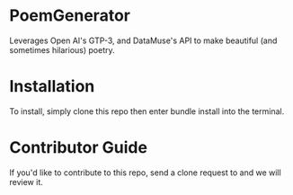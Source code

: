 # PoemGenerator
Leverages Open AI's GTP-3, and DataMuse's API to make beautiful (and sometimes hilarious) poetry. 

# Installation 
To install, simply clone this repo then enter
bundle install
into the terminal. 

# Contributor Guide

If you'd like to contribute to this repo, send a clone request to and we will review it. 
